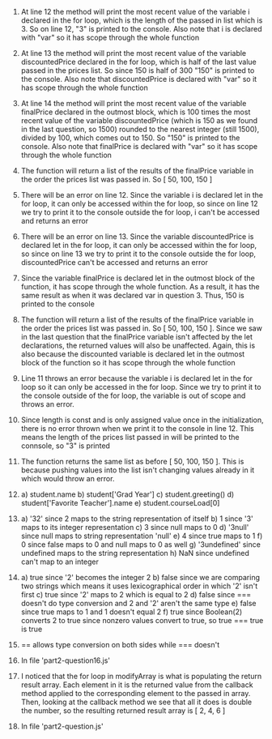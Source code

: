 1. At line 12 the method will print the most recent value of the variable i declared in the for loop,
   which is the length of the passed in list which is 3. So on line 12, "3" is printed to the console. Also
   note that i is declared with "var" so it has scope through the whole function
   
2. At line 13 the method will print the most recent value of the variable discountedPrice declared in the
   for loop, which is half of the last value passed in the prices list. So since 150 is half of 300
   "150" is printed to the console. Also note that discountedPrice is declared with "var" so it has scope
   through the whole function
   
3. At line 14 the method will print the most recent value of the variable finalPrice declared in the
   outmost block, which is 100 times the most recent value of the variable discountedPrice (which is
   150 as we found in the last question, so 1500) rounded to the nearest integer (still 1500), divided
   by 100, which comes out to 150. So "150" is printed to the console. Also note that finalPrice is
   declared with "var" so it has scope through the whole function
   
4. The function will return a list of the results of the finalPrice variable in the order the prices
   list was passed in. So [ 50, 100, 150 ]

5. There will be an error on line 12. Since the variable i is declared let in the for loop, it can only
   be accessed within the for loop, so since on line 12 we try to print it to the console outside the for
   loop, i can't be accessed and returns an error
   
6. There will be an error on line 13. Since the variable discountedPrice is declared let in the for loop, it
   can only be accessed within the for loop, so since on line 13 we try to print it to the console outside the
   for loop, discountedPrice can't be accessed and returns an error
   
7. Since the variable finalPrice is declared let in the outmost block of the function, it has scope through
   the whole function. As a result, it has the same result as when it was declared var in question 3. Thus,
   150 is printed to the console
   
8. The function will return a list of the results of the finalPrice variable in the order the prices
   list was passed in. So [ 50, 100, 150 ]. Since we saw in the last question that the finalPrice variable
   isn't affected by the let declarations, the returned values will also be unaffected. Again, this is also
   because the discounted variable is declared let in the outmost block of the function so it has scope
   through the whole function
   
9. Line 11 throws an error because the variable i is declared let in the for loop so it can only be 
   accessed in the for loop. Since we try to print it to the console outside of the for loop, the variable
   is out of scope and throws an error.
   
10. Since length is const and is only assigned value once in the initialization, there is no error thrown
    when we print it to the console in line 12. This means the length of the prices list passed in will be
    printed to the connsole, so "3" is printed
   
11. The function returns the same list as before [ 50, 100, 150 ]. This is because pushing values into the
    list isn't changing values already in it which would throw an error.

12. a) student.name
    b) student['Grad Year']
    c) student.greeting()
    d) student['Favorite Teacher'].name
    e) student.courseLoad[0]
    
13. a) '32' since 2 maps to the string representation of itself
    b) 1 since '3' maps to its integer representation
    c) 3 since null maps to 0
    d) '3null' since null maps to string representation 'null'
    e) 4 since true maps to 1
    f) 0 since false maps to 0 and null maps to 0 as well
    g) '3undefined' since undefined maps to the string representation
    h) NaN since undefined can't map to an integer
    
14. a) true since '2' becomes the integer 2
    b) false since we are comparing two strings which means it uses lexicographical order in which '2' isn't
       first
    c) true since '2' maps to 2 which is equal to 2
    d) false since === doesn't do type conversion and 2 and '2' aren't the same type
    e) false since true maps to 1 and 1 doesn't equal 2
    f) true since Boolean(2) converts 2 to true since nonzero values convert to true, so true === true is true

15. == allows type conversion on both sides while === doesn't 

16. In file 'part2-question16.js'

17. I noticed that the for loop in modifyArray is what is populating the return result array. Each element 
    in it is the returned value from the callback method applied to the corresponding element to the passed in
    array. Then, looking at the callback method we see that all it does is double the number, so the
    resulting returned result array is [ 2, 4, 6 ]
    
18. In file 'part2-question.js'
